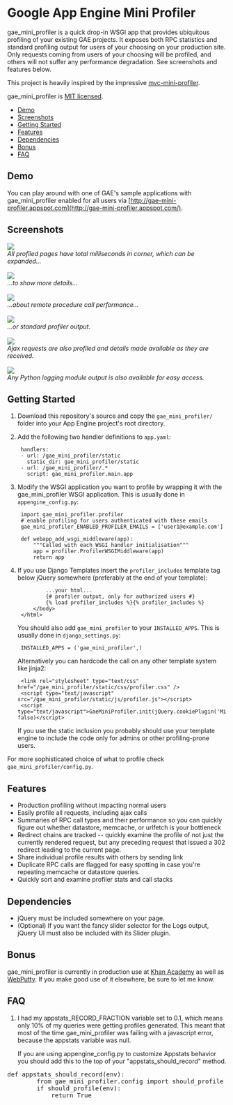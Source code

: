 # Google App Engine Mini Profiler

gae_mini_profiler is a quick drop-in WSGI app that provides ubiquitous profiling of your existing GAE projects. It exposes both RPC statistics and standard profiling output for users of your choosing on your production site. Only requests coming from users of your choosing will be profiled, and others will not suffer any performance degradation. See screenshots and features below.

This project is heavily inspired by the impressive [mvc-mini-profiler](http://code.google.com/p/mvc-mini-profiler/).

gae_mini_profiler is [MIT licensed](http://en.wikipedia.org/wiki/MIT_License).

* <a href="#demo">Demo</a>
* <a href="#screens">Screenshots</a>
* <a href="#start">Getting Started</a>
* <a href="#features">Features</a>
* <a href="#dependencies">Dependencies</a>
* <a href="#bonus">Bonus</a>
* <a href="#faq">FAQ</a>

## <a name="demo">Demo</a>

You can play around with one of GAE's sample applications with gae_mini_profiler enabled for all users via [http://gae-mini-profiler.appspot.com](http://gae-mini-profiler.appspot.com/).

## <a name="screens">Screenshots</a>

<img src="http://gae-mini-profiler.appspot.com/images/gae-mini-profiler/corner.png"/><br/><em>All profiled pages have total milliseconds in corner, which can be expanded...</em><br/><br/>
<img src="http://gae-mini-profiler.appspot.com/images/gae-mini-profiler/expanded.png"/><br/><em>...to show more details...</em><br/><br/>
<img src="http://gae-mini-profiler.appspot.com/images/gae-mini-profiler/rpc.png"/><br/><em>...about remote procedure call performance...</em><br/><br/>
<img src="http://gae-mini-profiler.appspot.com/images/gae-mini-profiler/profile.png"/><br/><em>...or standard profiler output.</em><br/><br/>
<img src="http://gae-mini-profiler.appspot.com/images/gae-mini-profiler/ajax-corner.png?test"/><br/><em>Ajax requests are also profiled and details made available as they are received.</em><br/><br/>
<img src="http://i.imgur.com/SG0dp.png"/><br/><em>Any Python logging module output is also available for easy access.</em>

## <a name="start">Getting Started</a>

1. Download this repository's source and copy the `gae_mini_profiler/` folder into your App Engine project's root directory.

2. Add the following two handler definitions to `app.yaml`:

        handlers:
        - url: /gae_mini_profiler/static
          static_dir: gae_mini_profiler/static
        - url: /gae_mini_profiler/.*
          script: gae_mini_profiler.main.app

3. Modify the WSGI application you want to profile by wrapping it with the gae_mini_profiler WSGI application. This is usually done in `appengine_config.py`:

        import gae_mini_profiler.profiler
        # enable profiling for users authenticated with these emails
        gae_mini_profiler_ENABLED_PROFILER_EMAILS = ['user1@example.com']

        def webapp_add_wsgi_middleware(app):
            """Called with each WSGI handler initialisation"""
            app = profiler.ProfilerWSGIMiddleware(app)
            return app

4. If you use Django Templates insert the `profiler_includes` template tag below jQuery somewhere (preferably at the end of your template):

                ...your html...
                {# profiler output, only for authorized users #}
                {% load profiler_includes %}{% profiler_includes %}
            </body>
        </html>

    You should also add `gae_mini_profiler` to your `INSTALLED_APPS`. This is usually done in `django_settings.py`:

        INSTALLED_APPS = ('gae_mini_profiler',)

    Alternatively you can hardcode the call on any other template system like jinja2:

        <link rel="stylesheet" type="text/css" href="/gae_mini_profiler/static/css/profiler.css" />
        <script type="text/javascript" src="/gae_mini_profiler/static/js/profiler.js"></script>
        <script type="text/javascript">GaeMiniProfiler.init(jQuery.cookiePlugin('MiniProfilerId'), false)</script>

    If you use the static inclusion you probably should use your template engine to include the code only
for admins or other profiling-prone users.

For more sophisticated choice of what to profile check `gae_mini_profiler/config.py`.


## <a name="features">Features</a>

* Production profiling without impacting normal users
* Easily profile all requests, including ajax calls
* Summaries of RPC call types and their performance so you can quickly figure out whether datastore, memcache, or urlfetch is your bottleneck
* Redirect chains are tracked -- quickly examine the profile of not just the currently rendered request, but any preceding request that issued a 302 redirect leading to the current page.
* Share individual profile results with others by sending link
* Duplicate RPC calls are flagged for easy spotting in case you're repeating memcache or datastore queries.
* Quickly sort and examine profiler stats and call stacks

## <a name="dependencies">Dependencies</a>

* jQuery must be included somewhere on your page.
* (Optional) If you want the fancy slider selector for the Logs output, jQuery UI must also be included with its Slider plugin.

## <a name="bonus">Bonus</a>

gae_mini_profiler is currently in production use at [Khan Academy](http://khanacademy.org) as well as [WebPutty](http://www.webputty.net). If you make good use of it elsewhere, be sure to let me know.

## <a name="faq">FAQ</a>

1. I had my appstats_RECORD_FRACTION variable set to 0.1, which means only 10% of my queries were getting profiles generated.  This meant that most of the time gae_mini_profiler was failing with a javascript error, because the appstats variable was null.

    If you are using appengine_config.py to customize Appstats behavior you should add this to the top of your "appstats_should_record" method.
<pre>def appstats_should_record(env):
        from gae_mini_profiler.config import should_profile
        if should_profile(env):
            return True
</pre>
